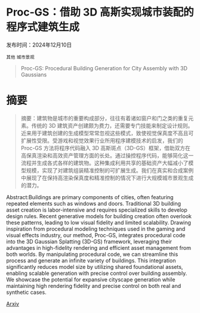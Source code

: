 # Proc-GS：借助 3D 高斯实现城市装配的程序式建筑生成

发布时间：2024年12月10日

`其他` `城市景观`

> Proc-GS: Procedural Building Generation for City Assembly with 3D Gaussians

# 摘要

> 摘要：建筑物是城市的重要构成部分，往往有着诸如窗户和门之类的重复元素。传统的 3D 建筑资产创建颇为费力，还需要专门技能来制定设计规则。近来用于建筑创建的生成模型常常忽视这些模式，致使视觉保真度不高且可扩展性受限。受游戏和视觉效果行业所用程序建模技术的启发，我们的 Proc-GS 方法将程序代码融入 3D 高斯斑点（3D-GS）框架，借助双方在高保真渲染和高效资产管理方面的长处。通过操控程序代码，能够简化这一流程并生成各式各样的建筑物。这种集成利用共享的基础资产大幅减小了模型规模，实现了对建筑组装精准控制的可扩展生成。我们在真实和合成案例中展现了在保持高渲染保真度和精准控制的情况下进行大规模城市景观生成的潜力。

> 
Abstract:Buildings are primary components of cities, often featuring repeated elements such as windows and doors. Traditional 3D building asset creation is labor-intensive and requires specialized skills to develop design rules. Recent generative models for building creation often overlook these patterns, leading to low visual fidelity and limited scalability. Drawing inspiration from procedural modeling techniques used in the gaming and visual effects industry, our method, Proc-GS, integrates procedural code into the 3D Gaussian Splatting (3D-GS) framework, leveraging their advantages in high-fidelity rendering and efficient asset management from both worlds. By manipulating procedural code, we can streamline this process and generate an infinite variety of buildings. This integration significantly reduces model size by utilizing shared foundational assets, enabling scalable generation with precise control over building assembly. We showcase the potential for expansive cityscape generation while maintaining high rendering fidelity and precise control on both real and synthetic cases.
    

[Arxiv](https://arxiv.org/pdf/2412.07660)